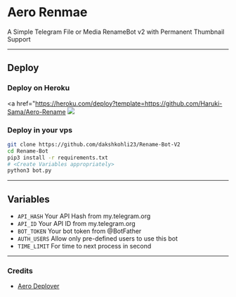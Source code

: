 # Aero Renmae 

A Simple Telegram File or Media RenameBot v2 with Permanent Thumbnail Support

---

## Deploy

### Deploy on Heroku

  <a href="https://heroku.com/deploy?template=https://github.com/Haruki-Sama/Aero-Rename
     <img src="https://www.herokucdn.com/deploy/button.svg">
  </a>

### Deploy in your vps

```sh
git clone https://github.com/dakshkohli23/Rename-Bot-V2
cd Rename-Bot
pip3 install -r requirements.txt
# <Create Variables appropriately>
python3 bot.py
```

---

## Variables

- `API_HASH` Your API Hash from my.telegram.org
- `API_ID` Your API ID from my.telegram.org
- `BOT_TOKEN` Your bot token from @BotFather
- `AUTH_USERS` Allow only pre-defined users to use this bot
- `TIME_LIMIT` For time to next process in second

---

### Credits

- [Aero Deplover](https://github.com/aaaakkkkbot)
